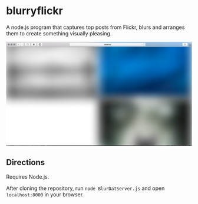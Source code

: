 # blurryflickr
A node.js program that captures top posts from Flickr, blurs and arranges them to create something visually pleasing.

![A beautiful screenshot](https://github.com/jonasmargraf/blurryflickr/blob/master/screen.png)

## Directions
Requires Node.js.

After cloning the repository, run ```node BlurDatServer.js``` and open ```localhost:8000``` in your browser.
